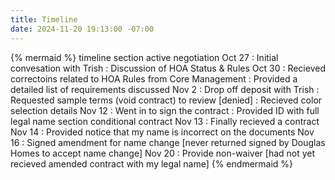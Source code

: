 ```yaml
---
title: Timeline
date: 2024-11-20 19:13:00 -07:00
---
```


{% mermaid %}
timeline
    section active negotiation
        Oct 27  : Initial convesation with Trish
                : Discussion of HOA Status & Rules
        Oct 30  : Recieved correctoins related to HOA Rules from Core Management
                : Provided a detailed list of requirements discussed
        Nov 2   : Drop off deposit with Trish
                : Requested sample terms (void contract) to review [denied]
                : Recieved color selection details
        Nov 12  : Went in to sign the contract
                : Provided ID with full legal name
    section conditional contract
        Nov 13  : Finally recieved a contract
        Nov 14  : Provided notice that my name is incorrect on the documents
        Nov 16  : Signed amendment for name change [never returned signed by Douglas Homes to accept name change]
        Nov 20  : Provide non-waiver [had not yet recieved amended contract with my legal name]
{% endmermaid %}

